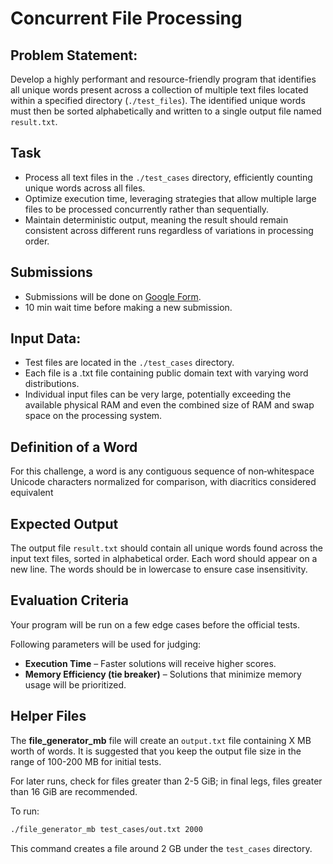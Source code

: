 # Concurrent File Processing

## Problem Statement:

Develop a highly performant and resource-friendly program that identifies all unique words present across a collection of multiple text files located within a specified directory (`./test_files`). The identified unique words must then be sorted alphabetically and written to a single output file named `result.txt`.

## Task

- Process all text files in the `./test_cases` directory, efficiently counting unique words across all files.
- Optimize execution time, leveraging strategies that allow multiple large files to be processed concurrently rather than sequentially.
- Maintain deterministic output, meaning the result should remain consistent across different runs regardless of variations in processing order.

## Submissions

- Submissions will be done on [Google Form](https://forms.gle/VG4zyWQTFiQtEj4r9).
- 10 min wait time before making a new submission.

## Input Data:
- Test files are located in the `./test_cases` directory.
- Each file is a .txt file containing public domain text with varying word distributions.
- Individual input files can be very large, potentially exceeding the available physical RAM and even the combined size of RAM and swap space on the processing system.

## Definition of a Word

For this challenge, a word is any contiguous sequence of non‐whitespace Unicode characters normalized for comparison, with diacritics considered equivalent

## Expected Output

The output file `result.txt` should contain all unique words found across the input text files, sorted in alphabetical order. Each word should appear on a new line. The words should be in lowercase to ensure case insensitivity.

## Evaluation Criteria

Your program will be run on a few edge cases before the official tests.

Following parameters will be used for judging: 
- **Execution Time** – Faster solutions will receive higher scores.
- **Memory Efficiency (tie breaker)** – Solutions that minimize memory usage will be prioritized.

## Helper Files

The **file_generator_mb** file will create an `output.txt` file containing X MB worth of words. It is suggested that you keep the output file size in the range of 100-200 MB for initial tests.

For later runs, check for files greater than 2-5 GiB; in final legs, files greater than 16 GiB are recommended.

To run:

```bash
./file_generator_mb test_cases/out.txt 2000
```

This command creates a file around 2 GB under the `test_cases` directory.
